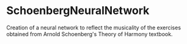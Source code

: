 # SchoenbergNeuralNetwork
Creation of a neural network to reflect the musicality of the exercises obtained from Arnold Schoenberg's Theory of Harmony textbook.